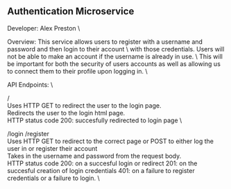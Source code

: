 ## Authentication Microservice

Developer: Alex Preston \

Overview:
This service allows users to register with a username and password and then login to their account \ with those credentials. Users will not be able to make an account if the username is already in use. \ This will be important for both the security of users accounts as well as allowing us to connect them to their profile upon logging in. \

API Endpoints: \

/ \
Uses HTTP GET to redirect the user to the login page. \
Redirects the user to the login html page. \
HTTP status code 200: succesfully redirected to login page \

/login /register \
Uses HTTP GET to redirect to the correct page or POST to either log the user in or register their account \
Takes in the username and password from the request body. \
HTTP status code 200: on a succesful login or redirect 201: on the succesful creation of login credentials 401: on a failure to register credentials or a failure to login. \
